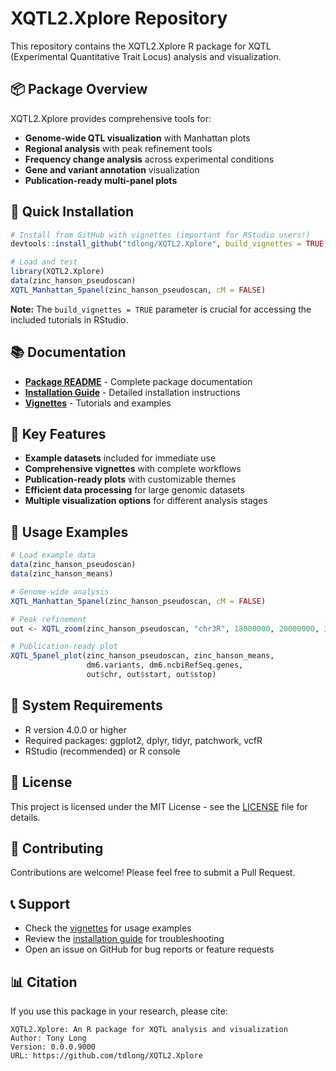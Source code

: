 # XQTL2.Xplore Repository

This repository contains the XQTL2.Xplore R package for XQTL (Experimental Quantitative Trait Locus) analysis and visualization.

## 📦 Package Overview

XQTL2.Xplore provides comprehensive tools for:
- **Genome-wide QTL visualization** with Manhattan plots
- **Regional analysis** with peak refinement tools
- **Frequency change analysis** across experimental conditions
- **Gene and variant annotation** visualization
- **Publication-ready multi-panel plots**

## 🚀 Quick Installation

```r
# Install from GitHub with vignettes (important for RStudio users!)
devtools::install_github("tdlong/XQTL2.Xplore", build_vignettes = TRUE)

# Load and test
library(XQTL2.Xplore)
data(zinc_hanson_pseudoscan)
XQTL_Manhattan_5panel(zinc_hanson_pseudoscan, cM = FALSE)
```

**Note:** The `build_vignettes = TRUE` parameter is crucial for accessing the included tutorials in RStudio.

## 📚 Documentation

- **[Package README](README.md)** - Complete package documentation
- **[Installation Guide](INSTALL.md)** - Detailed installation instructions
- **[Vignettes](vignettes/)** - Tutorials and examples

## 🎯 Key Features

- **Example datasets** included for immediate use
- **Comprehensive vignettes** with complete workflows
- **Publication-ready plots** with customizable themes
- **Efficient data processing** for large genomic datasets
- **Multiple visualization options** for different analysis stages

## 📖 Usage Examples

```r
# Load example data
data(zinc_hanson_pseudoscan)
data(zinc_hanson_means)

# Genome-wide analysis
XQTL_Manhattan_5panel(zinc_hanson_pseudoscan, cM = FALSE)

# Peak refinement
out <- XQTL_zoom(zinc_hanson_pseudoscan, "chr3R", 18000000, 20000000, 3, 3)

# Publication-ready plot
XQTL_5panel_plot(zinc_hanson_pseudoscan, zinc_hanson_means, 
                 dm6.variants, dm6.ncbiRefSeq.genes, 
                 out$chr, out$start, out$stop)
```

## 🔧 System Requirements

- R version 4.0.0 or higher
- Required packages: ggplot2, dplyr, tidyr, patchwork, vcfR
- RStudio (recommended) or R console

## 📄 License

This project is licensed under the MIT License - see the [LICENSE](LICENSE) file for details.

## 🤝 Contributing

Contributions are welcome! Please feel free to submit a Pull Request.

## 📞 Support

- Check the [vignettes](vignettes/) for usage examples
- Review the [installation guide](INSTALL.md) for troubleshooting
- Open an issue on GitHub for bug reports or feature requests

## 📊 Citation

If you use this package in your research, please cite:

```
XQTL2.Xplore: An R package for XQTL analysis and visualization
Author: Tony Long
Version: 0.0.0.9000
URL: https://github.com/tdlong/XQTL2.Xplore
``` 